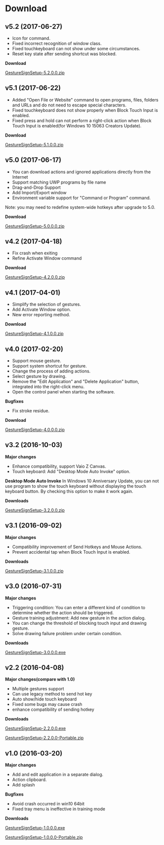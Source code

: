 # Download

## v5.2 (2017-06-27)

- Icon for command.
- Fixed incorrect recognition of window class.
- Fixed touchkeyboard can not show under some circumstances.
- Reset key state after sending shortcut was blocked.

**Download**

[GestureSignSetup-5.2.0.0.zip](https://github.com/TransposonY/GestureSign/releases/download/v5.2/GestureSignSetup-5.2.0.0.zip)

## v5.1 (2017-06-22)

- Added "Open File or Website" command to open programs, files, folders and URLs and do not need to escape special characters.
- Fixed touchkeyboard does not show properly when Block Touch Input is enabled.
- Fixed press and hold can not perform a right-click action when Block Touch Input is enabled(for Windows 10 15063 Creators Update).

**Download**

[GestureSignSetup-5.1.0.0.zip](https://github.com/TransposonY/GestureSign/releases/download/v5.1/GestureSignSetup-5.1.0.0.zip)

## v5.0 (2017-06-17)

- You can download actions and ignored applications directly from the Internet
- Support matching UWP programs by file name
- Drag-and-Drop Support
- Add Import/Export window
- Environment variable support for "Command or Program" command.

Note: you may need to redefine system-wide hotkeys after upgrade to 5.0.

**Download**

[GestureSignSetup-5.0.0.0.zip](https://github.com/TransposonY/GestureSign/releases/download/v5.0/GestureSignSetup-5.0.0.0.zip)

## v4.2 (2017-04-18)

- Fix crash when exiting
- Refine Activate Window command

**Download**

[GestureSignSetup-4.2.0.0.zip](https://github.com/TransposonY/GestureSign/releases/download/v4.2/GestureSignSetup-4.2.0.0.zip)

## v4.1 (2017-04-01)

- Simplify the selection of gestures.
- Add Activate Window option.
- New error reporting method.

**Download**

[GestureSignSetup-4.1.0.0.zip](https://github.com/TransposonY/GestureSign/releases/download/v4.1/GestureSignSetup-4.1.0.0.zip)

## v4.0 (2017-02-20)

- Support mouse gesture.
- Support system shortcut for gesture.
- Change the process of adding actions.
- Select gesture by drawing.
- Remove the "Edit Application" and "Delete Application" button, integrated into the right-click menu.
- Open the control panel when starting the software.

**Bugfixes**

- Fix stroke residue.

**Download**

[GestureSignSetup-4.0.0.0.zip](https://github.com/TransposonY/GestureSign/releases/download/v4.0/GestureSignSetup-4.0.0.0.zip)

## v3.2 (2016-10-03)

**Major changes**

- Enhance compatibility, support Vaio Z Canvas.
- Touch keyboard: Add "Desktop Mode Auto Invoke" option.

**Desktop Mode Auto Invoke**
In Windows 10 Anniversary Update, you can not use program to show the touch keyboard without displaying the touch keyboard button. By checking this option to make it work again.

**Downloads**

[GestureSignSetup-3.2.0.0.zip](https://github.com/TransposonY/GestureSign/releases/download/v3.2/GestureSignSetup-3.2.0.0.zip)
  
## v3.1 (2016-09-02)

**Major changes**

- Compatibility improvement of Send Hotkeys and Mouse Actions.
- Prevent accidental tap when Block Touch Input is enabled.

**Downloads**

[GestureSignSetup-3.1.0.0.zip](https://github.com/TransposonY/GestureSign/files/450179/GestureSignSetup-3.1.0.0.zip)
  
  
## v3.0 (2016-07-31)

**Major changes**

- Triggering condition: You can enter a different kind of condition to determine whether the action should be triggered.
- Gesture training adjustment: Add new gesture in the action dialog.
- You can change the threshold of blocking touch input and drawing gesture.
- Solve drawing failure problem under certain condition.

**Downloads**

[GestureSignSetup-3.0.0.0.exe](https://github.com/TransposonY/GestureSign/releases/download/v3.0/GestureSignSetup-3.0.0.0.exe)
  
## v2.2 (2016-04-08)

**Major changes(compare with 1.0)**
- Multiple gestures support
- Can use legacy method to send hot key
- Auto show/hide touch keyboard
- Fixed some bugs may cause crash
- enhance compatibility of sending hotkey

**Downloads**

[GestureSignSetup-2.2.0.0.exe](https://github.com/TransposonY/GestureSign/releases/download/v2.2/GestureSignSetup-2.2.0.0.exe)

[GestureSignSetup-2.2.0.0-Portable.zip](https://github.com/TransposonY/GestureSign/releases/download/v2.2/GestureSignSetup-2.2.0.0-Portable.zip)

## v1.0 (2016-03-20)
**Major changes**
- Add and edit application in a separate dialog.
- Action clipboard.
- Add splash

**Bugfixes**
- Avoid crash occurred in win10 64bit
- Fixed tray menu is ineffective in training mode

**Downloads**

[GestureSignSetup-1.0.0.0.exe][2]

[GestureSignSetup-1.0.0.0-Portable.zip][1]


  [1]: https://github.com/TransposonY/GestureSign/releases/download/v1.0/GestureSignSetup-1.0.0.0-Portable.zip
  [2]: https://github.com/TransposonY/GestureSign/releases/download/v1.0/GestureSignSetup-1.0.0.0.exe